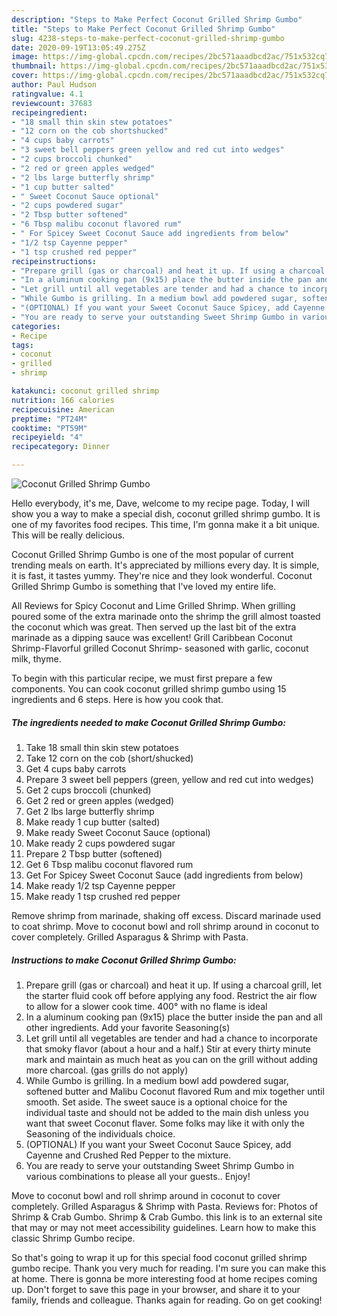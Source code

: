 ```yaml
---
description: "Steps to Make Perfect Coconut Grilled Shrimp Gumbo"
title: "Steps to Make Perfect Coconut Grilled Shrimp Gumbo"
slug: 4238-steps-to-make-perfect-coconut-grilled-shrimp-gumbo
date: 2020-09-19T13:05:49.275Z
image: https://img-global.cpcdn.com/recipes/2bc571aaadbcd2ac/751x532cq70/coconut-grilled-shrimp-gumbo-recipe-main-photo.jpg
thumbnail: https://img-global.cpcdn.com/recipes/2bc571aaadbcd2ac/751x532cq70/coconut-grilled-shrimp-gumbo-recipe-main-photo.jpg
cover: https://img-global.cpcdn.com/recipes/2bc571aaadbcd2ac/751x532cq70/coconut-grilled-shrimp-gumbo-recipe-main-photo.jpg
author: Paul Hudson
ratingvalue: 4.1
reviewcount: 37683
recipeingredient:
- "18 small thin skin stew potatoes"
- "12 corn on the cob shortshucked"
- "4 cups baby carrots"
- "3 sweet bell peppers green yellow and red cut into wedges"
- "2 cups broccoli chunked"
- "2 red or green apples wedged"
- "2 lbs large butterfly shrimp"
- "1 cup butter salted"
- " Sweet Coconut Sauce optional"
- "2 cups powdered sugar"
- "2 Tbsp butter softened"
- "6 Tbsp malibu coconut flavored rum"
- " For Spicey Sweet Coconut Sauce add ingredients from below"
- "1/2 tsp Cayenne pepper"
- "1 tsp crushed red pepper"
recipeinstructions:
- "Prepare grill (gas or charcoal) and heat it up. If using a charcoal grill, let the starter fluid cook off before applying any food. Restrict the air flow to allow for a slower cook time. 400° with no flame is ideal"
- "In a aluminum cooking pan (9x15) place the butter inside the pan and all other ingredients. Add your favorite Seasoning(s)"
- "Let grill until all vegetables are tender and had a chance to incorporate that smoky flavor (about a hour and a half.) Stir at every thirty minute mark and maintain as much heat as you can on the grill without adding more charcoal. (gas grills do not apply)"
- "While Gumbo is grilling. In a medium bowl add powdered sugar, softened butter and Malibu Coconut flavored Rum and mix together until smooth. Set aside. The sweet sauce is a optional choice for the individual taste and should not be added to the main dish unless you want that sweet Coconut flaver. Some folks may like it with only the Seasoning of the individuals choice."
- "(OPTIONAL) If you want your Sweet Coconut Sauce Spicey, add Cayenne and Crushed Red Pepper to the mixture."
- "You are ready to serve your outstanding Sweet Shrimp Gumbo in various combinations to please all your guests.. Enjoy!"
categories:
- Recipe
tags:
- coconut
- grilled
- shrimp

katakunci: coconut grilled shrimp 
nutrition: 166 calories
recipecuisine: American
preptime: "PT24M"
cooktime: "PT59M"
recipeyield: "4"
recipecategory: Dinner

---
```



![Coconut Grilled Shrimp Gumbo](https://img-global.cpcdn.com/recipes/2bc571aaadbcd2ac/751x532cq70/coconut-grilled-shrimp-gumbo-recipe-main-photo.jpg)

Hello everybody, it's me, Dave, welcome to my recipe page. Today, I will show you a way to make a special dish, coconut grilled shrimp gumbo. It is one of my favorites food recipes. This time, I'm gonna make it a bit unique. This will be really delicious.

Coconut Grilled Shrimp Gumbo is one of the most popular of current trending meals on earth. It's appreciated by millions every day. It is simple, it is fast, it tastes yummy. They're nice and they look wonderful. Coconut Grilled Shrimp Gumbo is something that I've loved my entire life.

All Reviews for Spicy Coconut and Lime Grilled Shrimp. When grilling poured some of the extra marinade onto the shrimp the grill almost toasted the coconut which was great. Then served up the last bit of the extra marinade as a dipping sauce was excellent! Grill Caribbean Coconut Shrimp-Flavorful grilled Coconut Shrimp- seasoned with garlic, coconut milk, thyme.


To begin with this particular recipe, we must first prepare a few components. You can cook coconut grilled shrimp gumbo using 15 ingredients and 6 steps. Here is how you cook that.

<!--inarticleads1-->

##### The ingredients needed to make Coconut Grilled Shrimp Gumbo:

1. Take 18 small thin skin stew potatoes
1. Take 12 corn on the cob (short/shucked)
1. Get 4 cups baby carrots
1. Prepare 3 sweet bell peppers (green, yellow and red cut into wedges)
1. Get 2 cups broccoli (chunked)
1. Get 2 red or green apples (wedged)
1. Get 2 lbs large butterfly shrimp
1. Make ready 1 cup butter (salted)
1. Make ready  Sweet Coconut Sauce (optional)
1. Make ready 2 cups powdered sugar
1. Prepare 2 Tbsp butter (softened)
1. Get 6 Tbsp malibu coconut flavored rum
1. Get  For Spicey Sweet Coconut Sauce (add ingredients from below)
1. Make ready 1/2 tsp Cayenne pepper
1. Make ready 1 tsp crushed red pepper


Remove shrimp from marinade, shaking off excess. Discard marinade used to coat shrimp. Move to coconut bowl and roll shrimp around in coconut to cover completely. Grilled Asparagus &amp; Shrimp with Pasta. 

<!--inarticleads2-->

##### Instructions to make Coconut Grilled Shrimp Gumbo:

1. Prepare grill (gas or charcoal) and heat it up. If using a charcoal grill, let the starter fluid cook off before applying any food. Restrict the air flow to allow for a slower cook time. 400° with no flame is ideal
1. In a aluminum cooking pan (9x15) place the butter inside the pan and all other ingredients. Add your favorite Seasoning(s)
1. Let grill until all vegetables are tender and had a chance to incorporate that smoky flavor (about a hour and a half.) Stir at every thirty minute mark and maintain as much heat as you can on the grill without adding more charcoal. (gas grills do not apply)
1. While Gumbo is grilling. In a medium bowl add powdered sugar, softened butter and Malibu Coconut flavored Rum and mix together until smooth. Set aside. The sweet sauce is a optional choice for the individual taste and should not be added to the main dish unless you want that sweet Coconut flaver. Some folks may like it with only the Seasoning of the individuals choice.
1. (OPTIONAL) If you want your Sweet Coconut Sauce Spicey, add Cayenne and Crushed Red Pepper to the mixture.
1. You are ready to serve your outstanding Sweet Shrimp Gumbo in various combinations to please all your guests.. Enjoy!


Move to coconut bowl and roll shrimp around in coconut to cover completely. Grilled Asparagus &amp; Shrimp with Pasta. Reviews for: Photos of Shrimp &amp; Crab Gumbo. Shrimp &amp; Crab Gumbo. this link is to an external site that may or may not meet accessibility guidelines. Learn how to make this classic Shrimp Gumbo recipe. 

So that's going to wrap it up for this special food coconut grilled shrimp gumbo recipe. Thank you very much for reading. I'm sure you can make this at home. There is gonna be more interesting food at home recipes coming up. Don't forget to save this page in your browser, and share it to your family, friends and colleague. Thanks again for reading. Go on get cooking!
